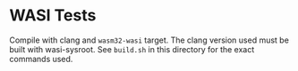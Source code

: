 # WASI Tests

Compile with clang and `wasm32-wasi` target. The clang version used must be
built with wasi-sysroot. See `build.sh` in this directory for the exact
commands used.
